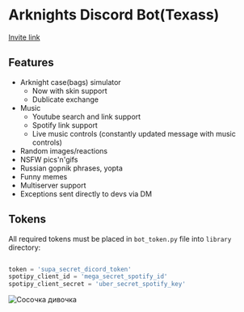 # Arknights Discord Bot(Texass)

[Invite link](https://discord.com/oauth2/authorize?client_id=885800080169398292&scope=bot&permissions=3401792)

## Features

- Arknight case(bags) simulator
  - Now with skin support
  - Dublicate exchange
- Music
  - Youtube search and link support
  - Spotify link support
  - Live music controls (constantly updated message with music controls)
- Random images/reactions
- NSFW pics'n'gifs
- Russian gopnik phrases, yopta
- Funny memes
- Multiserver support
- Exceptions sent directly to devs via DM

## Tokens

All required tokens must be placed in `bot_token.py` file into `library` directory:
```py

token = 'supa_secret_dicord_token'
spotipy_client_id = 'mega_secret_spotify_id'
spotipy_client_secret = 'uber_secret_spotify_key'

```

![Сосочка дивочка](https://i.waifu.pics/di5i4z2.jpg "Сосочка дивочка")
